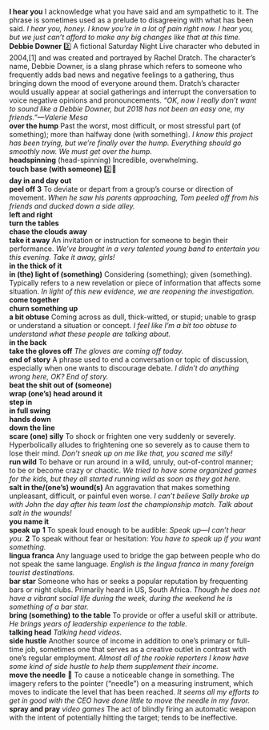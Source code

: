 __I hear you__ I acknowledge what you have said and am sympathetic to it. The phrase is sometimes used as a prelude to disagreeing with what has been said. _I hear you, honey. I know you’re in a lot of pain right now._ _I hear you, but we just can’t afford to make any big changes like that at this time._  
__Debbie Downer__ :two: A fictional Saturday Night Live character who debuted in 2004,[1] and was created and portrayed by Rachel Dratch. The character’s name, Debbie Downer, is a slang phrase which refers to someone who frequently adds bad news and negative feelings to a gathering, thus bringing down the mood of everyone around them. Dratch’s character would usually appear at social gatherings and interrupt the conversation to voice negative opinions and pronouncements. _“OK, now I really don’t want to sound like a Debbie Downer, but 2018 has not been an easy one, my friends.”—Valerie Mesa_  
__over the hump__ Past the worst, most difficult, or most stressful part (of something); more than halfway done (with something). _I know this project has been trying, but we’re finally over the hump. Everything should go smoothly now._ _We must get over the hump._  
__headspinning__ (head-spinning) Incredible, overwhelming.  
__touch base (with someone)__ :two::hammer:  
__day in and day out__  
__peel off__ __3__ To deviate or depart from a group’s course or direction of movement. _When he saw his parents approaching, Tom peeled off from his friends and ducked down a side alley._  
__left and right__  
__turn the tables__  
__chase the clouds away__  
__take it away__ An invitation or instruction for someone to begin their performance. _We’ve brought in a very talented young band to entertain you this evening. Take it away, girls!_  
__in the thick of it__  
__in (the) light of (something)__ Considering (something); given (something). Typically refers to a new revelation or piece of information that affects some situation. _In light of this new evidence, we are reopening the investigation._  
__come together__  
__churn something up__  
__a bit obtuse__ Coming across as dull, thick-witted, or stupid; unable to grasp or understand a situation or concept. _I feel like I’m a bit too obtuse to understand what these people are talking about._  
__in the back__  
__take the gloves off__ _The gloves are coming off today._  
__end of story__ A phrase used to end a conversation or topic of discussion, especially when one wants to discourage debate. _I didn’t do anything wrong here, OK? End of story._  
__beat the shit out of (someone)__  
__wrap (one’s) head around it__  
__step in__  
__in full swing__  
__hands down__  
__down the line__  
__scare (one) silly__ To shock or frighten one very suddenly or severely. Hyperbolically alludes to frightening one so severely as to cause them to lose their mind. _Don’t sneak up on me like that, you scared me silly!_  
__run wild__ To behave or run around in a wild, unruly, out-of-control manner; to be or become crazy or chaotic. _We tried to have some organized games for the kids, but they all started running wild as soon as they got here._  
__salt in the/(one’s) wound(s)__ An aggravation that makes something unpleasant, difficult, or painful even worse. _I can’t believe Sally broke up with John the day after his team lost the championship match. Talk about salt in the wounds!_  
__you name it__  
__speak up__ __1__ To speak loud enough to be audible: _Speak up—I can’t hear you._ __2__ To speak without fear or hesitation: _You have to speak up if you want something._  
__lingua franca__ Any language used to bridge the gap between people who do not speak the same language. _English is the lingua franca in many foreign tourist destinations._  
__bar star__ Someone who has or seeks a popular reputation by frequenting bars or night clubs. Primarily heard in US, South Africa. _Though he does not have a vibrant social life during the week, during the weekend he is something of a bar star._  
__bring (something) to the table__ To provide or offer a useful skill or attribute. _He brings years of leadership experience to the table._  
__talking head__ _Talking head videos._  
__side hustle__ Another source of income in addition to one’s primary or full-time job, sometimes one that serves as a creative outlet in contrast with one’s regular employment. _Almost all of the rookie reporters I know have some kind of side hustle to help them supplement their income._  
__move the needle__ :dart: To cause a noticeable change in something. The imagery refers to the pointer (“needle”) on a measuring instrument, which moves to indicate the level that has been reached. _It seems all my efforts to get in good with the CEO have done little to move the needle in my favor._  
__spray and pray__ _video games_ The act of blindly firing an automatic weapon with the intent of potentially hitting the target; tends to be ineffective.  
